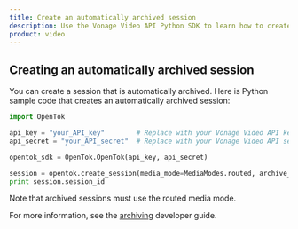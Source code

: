 ```yaml
---
title: Create an automatically archived session
description: Use the Vonage Video API Python SDK to learn how to create a session. Sessions allow participants to use audio, video, and messaging functionality in your application.
product: video
---
```


## Creating an automatically archived session

You can create a session that is automatically archived. Here is Python sample code that creates an automatically archived session:

``` python
import OpenTok

api_key = "your_API_key"        # Replace with your Vonage Video API key.
api_secret = "your_API_secret"  # Replace with your Vonage Video API secret.

opentok_sdk = OpenTok.OpenTok(api_key, api_secret)

session = opentok.create_session(media_mode=MediaModes.routed, archive_mode=ArchiveModes.always)
print session.session_id
```

Note that archived sessions must use the routed media mode.

For more information, see the [archiving](/video/guides/archiving/overview) developer guide.
